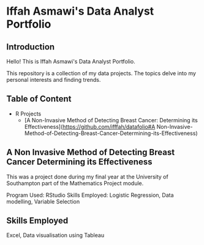 # Iffah Asmawi's Data Analyst Portfolio

## Introduction
Hello! This is Iffah Asmawi's Data Analyst Portfolio.

This repository is a collection of my data projects. The topics delve into my personal interests and finding trends. 

## Table of Content
- R Projects
  - [A Non-Invasive Method of Detecting Breast Cancer: Determining its Effectiveness](https://github.com/ifffah/datafolio#A Non-Invasive-Method-of-Detecting-Breast-Cancer-Determining-its-Effectiveness)

## A Non Invasive Method of Detecting Breast Cancer Determining its Effectiveness
This was a project done during my final year at the University of Southampton part of the Mathematics Project module. 

Program Used: RStudio
Skills Employed: Logistic Regression, Data modelling, Variable Selection

## Skills Employed
Excel, Data visualisation using Tableau

